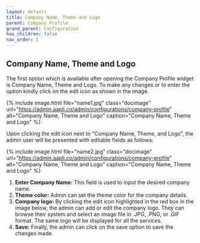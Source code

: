 ```yaml
---
layout: default
title: Company Name, Theme and Logo
parent: Company Profile
grand_parent: Configuration
has_children: false
nav_order: 1
---
```


## Company Name, Theme and Logo

The first option which is available after opening the Company Profile widget is Company Name, Theme and Logo. To make any changes or to enter the option kindly click on the edit icon as shown in the image. 

{% include image.html file="name1.jpg" class="docimage" url="https://admin.aapli.co/admin/configurations/company-profile" alt="Company Name, Theme and Logo" caption="Company Name, Theme and Logo" %}

Upon clicking the edit icon next to "Company Name, Theme, and Logo", the admin user will be presented with editable fields as follows:

{% include image.html file="name2.jpg" class="docimage" url="https://admin.aapli.co/admin/configurations/company-profile" alt="Company Name, Theme and Logo" caption="Company Name, Theme and Logo" %}

1. **Enter Company Name:** This field is used to input the desired company name.
2. **Theme color:** Admin can set the theme color for the company details.
3. **Company logo:** By clicking the edit icon highlighted in the red box in the image below, the admin can add or edit the company logo. They can browse their system and select an image file in .JPG, .PNG, or .GIF format. The same logo will be displayed for all the services.
4. **Save:** Finally, the admin can click on the save option to save the changes made.
